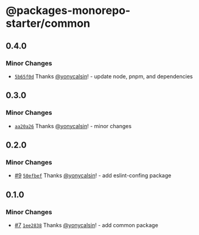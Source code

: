 # @packages-monorepo-starter/common

## 0.4.0

### Minor Changes

- [`5b65f0d`](https://github.com/yonycalsin/packages-monorepo-starter/commit/5b65f0d9f242a9c1e607fdfc17e7720a55e0a709) Thanks [@yonycalsin](https://github.com/yonycalsin)! - update node, pnpm, and dependencies

## 0.3.0

### Minor Changes

- [`aa20a26`](https://github.com/yonycalsin/packages-monorepo-starter/commit/aa20a269a250e6453097892775c1dd780892939e) Thanks [@yonycalsin](https://github.com/yonycalsin)! - minor changes

## 0.2.0

### Minor Changes

- [#9](https://github.com/yonycalsin/packages-monorepo-starter/pull/9) [`50efbef`](https://github.com/yonycalsin/packages-monorepo-starter/commit/50efbefa67a0e562a5ffbdff4a13ce258d255d46) Thanks [@yonycalsin](https://github.com/yonycalsin)! - add eslint-confing package

## 0.1.0

### Minor Changes

- [#7](https://github.com/yonycalsin/packages-monorepo-starter/pull/7) [`1ee2838`](https://github.com/yonycalsin/packages-monorepo-starter/commit/1ee2838e4e2cbbd19058b4384254845f4da2ae33) Thanks [@yonycalsin](https://github.com/yonycalsin)! - add common package

